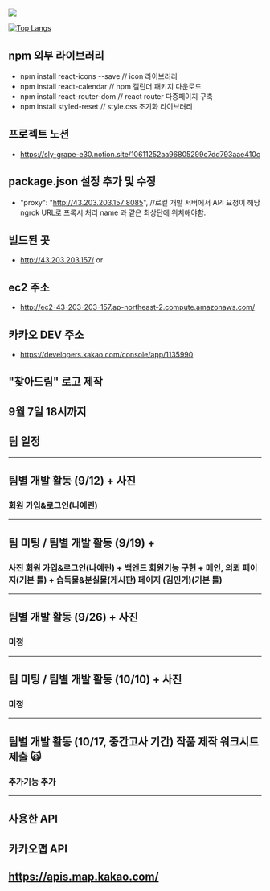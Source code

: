 # 
<img src="https://capsule-render.vercel.app/api?type=soft&color=#eeeeee&height=15px&section=header&text=PathFinder&fontSize=20px" />

[![Top Langs](https://github-readme-stats.vercel.app/api/top-langs/?username=JungWooHwang1)](https://github.com/anuraghazra/github-readme-stats)


## npm 외부 라이브러리
- npm install react-icons --save       // icon 라이브러리
- npm install react-calendar           // npm 캘린더 패키지 다운로드
- npm install react-router-dom         // react router 다중페이지 구축
- npm install styled-reset             // style.css 초기화 라이브러리
## 프로젝트 노션
- https://sly-grape-e30.notion.site/10611252aa96805299c7dd793aae410c
## package.json 설정 추가 및 수정
- "proxy": "http://43.203.203.157:8085", //로컬 개발 서버에서 API 요청이 해당 ngrok URL로 프록시 처리 name 과 같은 최상단에 위치해야함.
## 빌드된 곳
- http://43.203.203.157/   or
## ec2 주소
- http://ec2-43-203-203-157.ap-northeast-2.compute.amazonaws.com/
## 카카오 DEV 주소 
- https://developers.kakao.com/console/app/1135990
## "찾아드림" 로고 제작
## 9월 7일 18시까지 

## 팀 일정 

----------------------------
## 팀별 개발 활동 (9/12) + 사진   
### 회원 가입&로그인(나예린) 
----------------------------

## 팀 미팅 / 팀별 개발 활동 (9/19) + 
### 사진 회원 가입&로그인(나예린) + 백엔드 회원기능 구현 + 메인, 의뢰 페이지(기본 틀) + 습득물&분실물(게시판) 페이지 (김민기)(기본 틀)
----------------------------

## 팀별 개발 활동 (9/26) + 사진   
### 미정
----------------------------
## 팀 미팅 / 팀별 개발 활동 (10/10) + 사진
### 미정
----------------------------
## 팀별 개발 활동 (10/17, 중간고사 기간) 작품 제작 워크시트 제출 🙀
### 추가기능 추가
----------------------------

## 사용한 API 

## 카카오맵 API
## https://apis.map.kakao.com/

## 
